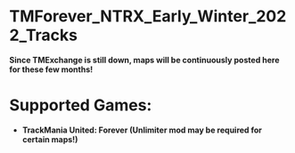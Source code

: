 # TMForever_NTRX_Early_Winter_2022_Tracks

<b>
<p>Since TMExchange is still down, maps will be continuously posted here for these few months!</p>
</b>

# Supported Games:

<b>
<ul>
	<li>TrackMania United: Forever (Unlimiter mod may be required for certain maps!)</li>
</ul>
</b>